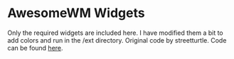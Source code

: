 # AwesomeWM Widgets

Only the required widgets are included here. I have modified them a bit to add colors and run in the /ext directory. Original code by streetturtle. Code can be found [here](https://github.com/streetturtle/awesome-wm-widgets).